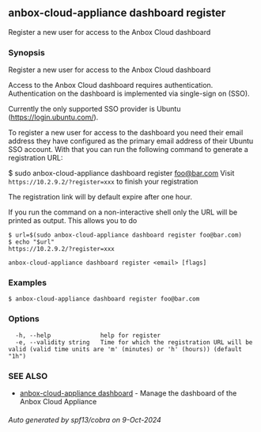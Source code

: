 ## anbox-cloud-appliance dashboard register

Register a new user for access to the Anbox Cloud dashboard

### Synopsis

Register a new user for access to the Anbox Cloud dashboard

Access to the Anbox Cloud dashboard requires authentication. Authentication
on the dashboard is implemented via single-sign on (SSO).

Currently the only supported SSO provider is Ubuntu (https://login.ubuntu.com/).

To register a new user for access to the dashboard you need their email address
they have configured as the primary email address of their Ubuntu SSO account.
With that you can run the following command to generate a registration URL:

$ sudo anbox-cloud-appliance dashboard register foo@bar.com
Visit `https://10.2.9.2/?register=xxx` to finish your registration

The registration link will by default expire after one hour.

If you run the command on a non-interactive shell only the URL will
be printed as output. This allows you to do

```
$ url=$(sudo anbox-cloud-appliance dashboard register foo@bar.com)
$ echo "$url"
https://10.2.9.2/?register=xxx
```


```
anbox-cloud-appliance dashboard register <email> [flags]
```

### Examples

```
$ anbox-cloud-appliance dashboard register foo@bar.com
```

### Options

```
  -h, --help              help for register
  -e, --validity string   Time for which the registration URL will be valid (valid time units are 'm' (minutes) or 'h' (hours)) (default "1h")
```

### SEE ALSO

* [anbox-cloud-appliance dashboard](anbox-cloud-appliance_dashboard.md)	 - Manage the dashboard of the Anbox Cloud Appliance

###### Auto generated by spf13/cobra on 9-Oct-2024
